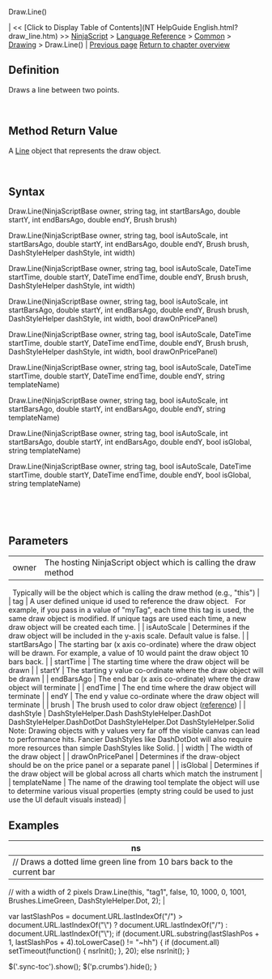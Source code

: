 ﻿










 


Draw.Line()







| &lt;&lt; [Click to Display Table of Contents](NT HelpGuide English.html?draw_line.htm) &gt;&gt;
 [NinjaScript](ninjascript.htm) &gt; [Language Reference](language_reference_wip.htm) &gt; [Common](common.htm) &gt; [Drawing](drawing.htm) &gt;
Draw.Line() | [Previous page](horizontalline.htm)
[Return to chapter overview](drawing.htm)










Definition
----------


Draws a line between two points.


 


Method Return Value
-------------------


A [Line](line.htm) object that represents the draw object.


 


Syntax
------


Draw.Line(NinjaScriptBase owner, string tag, int startBarsAgo, double startY, int endBarsAgo, double endY, Brush brush)  

Draw.Line(NinjaScriptBase owner, string tag, bool isAutoScale, int startBarsAgo, double startY, int endBarsAgo, double endY, Brush brush, DashStyleHelper dashStyle, int width)  

Draw.Line(NinjaScriptBase owner, string tag, bool isAutoScale, DateTime startTime, double startY, DateTime endTime, double endY, Brush brush, DashStyleHelper dashStyle, int width)  

Draw.Line(NinjaScriptBase owner, string tag, bool isAutoScale, int startBarsAgo, double startY, int endBarsAgo, double endY, Brush brush, DashStyleHelper dashStyle, int width, bool drawOnPricePanel)  

Draw.Line(NinjaScriptBase owner, string tag, bool isAutoScale, DateTime startTime, double startY, DateTime endTime, double endY, Brush brush, DashStyleHelper dashStyle, int width, bool drawOnPricePanel)  

Draw.Line(NinjaScriptBase owner, string tag, bool isAutoScale, DateTime startTime, double startY, DateTime endTime, double endY, string templateName)  

Draw.Line(NinjaScriptBase owner, string tag, bool isAutoScale, int startBarsAgo, double startY, int endBarsAgo, double endY, string templateName)  

Draw.Line(NinjaScriptBase owner, string tag, bool isAutoScale, int startBarsAgo, double startY, int endBarsAgo, double endY, bool isGlobal, string templateName)  

Draw.Line(NinjaScriptBase owner, string tag, bool isAutoScale, DateTime startTime, double startY, DateTime endTime, double endY, bool isGlobal, string templateName)


   

 


Parameters
----------




|  |  |
| --- | --- |
| owner | The hosting NinjaScript object which is calling the draw method
 
Typically will be the object which is calling the draw method (e.g., "this") |
| tag | A user defined unique id used to reference the draw object. 
 
For example, if you pass in a value of "myTag", each time this tag is used, the same draw object is modified. If unique tags are used each time, a new draw object will be created each time. |
| isAutoScale | Determines if the draw object will be included in the y-axis scale. Default value is false. |
| startBarsAgo | The starting bar (x axis co-ordinate) where the draw object will be drawn. For example, a value of 10 would paint the draw object 10 bars back. |
| startTime | The starting time where the draw object will be drawn |
| startY | The starting y value co-ordinate where the draw object will be drawn |
| endBarsAgo | The end bar (x axis co-ordinate) where the draw object will terminate |
| endTime | The end time where the draw object will terminate |
| endY | The end y value co-ordinate where the draw object will terminate |
| brush | The brush used to color draw object ([reference](https://msdn.microsoft.com/en-us/library/system.windows.media.brushes%28v=vs.110%29.aspx)) |
| dashStyle | DashStyleHelper.Dash 
DashStyleHelper.DashDot 
DashStyleHelper.DashDotDot 
DashStyleHelper.Dot 
DashStyleHelper.Solid 
 
Note: Drawing objects with y values very far off the visible canvas can lead to performance hits. Fancier DashStyles like DashDotDot will also require more resources than simple DashStyles like Solid. |
| width | The width of the draw object |
| drawOnPricePanel | Determines if the draw-object should be on the price panel or a separate panel |
| isGlobal | Determines if the draw object will be global across all charts which match the instrument |
| templateName | The name of the drawing tool template the object will use to determine various visual properties (empty string could be used to just use the UI default visuals instead) |





Examples
--------




| ns |
| --- |
| // Draws a dotted lime green line from 10 bars back to the current bar
// with a width of 2 pixels
Draw.Line(this, "tag1", false, 10, 1000, 0, 1001, Brushes.LimeGreen, DashStyleHelper.Dot, 2); |






 
 var lastSlashPos = document.URL.lastIndexOf("/") &gt; document.URL.lastIndexOf("\\") ? document.URL.lastIndexOf("/") : document.URL.lastIndexOf("\\");
 if (document.URL.substring(lastSlashPos + 1, lastSlashPos + 4).toLowerCase() != "~hh") {
 if (document.all) setTimeout(function() {
 nsrInit();
 }, 20);
 else nsrInit();
 }
 
 
 $('.sync-toc').show();
 $('p.crumbs').hide();
 }
 
 
 



